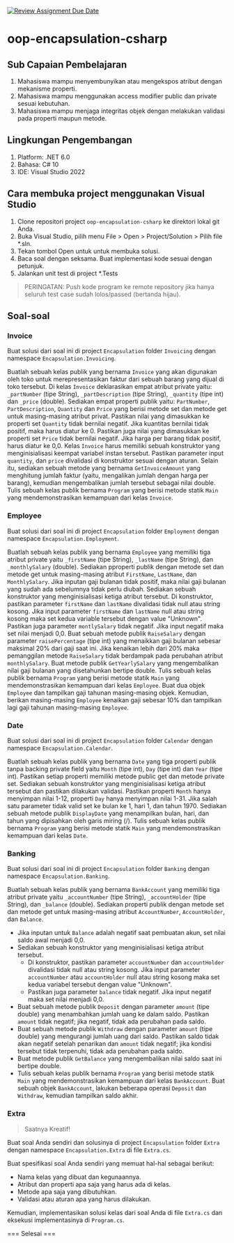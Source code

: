 [![Review Assignment Due Date](https://classroom.github.com/assets/deadline-readme-button-22041afd0340ce965d47ae6ef1cefeee28c7c493a6346c4f15d667ab976d596c.svg)](https://classroom.github.com/a/yidE2mOV)
# oop-encapsulation-csharp

## Sub Capaian Pembelajaran

1. Mahasiswa mampu menyembunyikan atau mengekspos atribut dengan mekanisme properti.
2. Mahasiswa mampu menggunakan access modifier public dan private sesuai kebutuhan. 
3. Mahasiswa mampu menjaga integritas objek dengan melakukan validasi pada properti maupun metode.

## Lingkungan Pengembangan

1. Platform: .NET 6.0
2. Bahasa: C# 10
3. IDE: Visual Studio 2022

## Cara membuka project menggunakan Visual Studio

1. Clone repositori project `oop-encapsulation-csharp` ke direktori lokal git Anda.
2. Buka Visual Studio, pilih menu File > Open > Project/Solution > Pilih file *.sln.
3. Tekan tombol Open untuk  untuk membuka solusi.
4. Baca soal dengan seksama. Buat implementasi kode sesuai dengan petunjuk.
6. Jalankan unit test di project *.Tests

> PERINGATAN: Push kode program ke remote repository jika hanya seluruh test case sudah lolos/passed (bertanda hijau).

## Soal-soal

### Invoice

Buat solusi dari soal ini di project `Encapsulation` folder `Invoicing` dengan namespace `Encapsulation.Invoicing`.

Buatlah sebuah kelas publik yang bernama `Invoice` yang akan digunakan oleh toko untuk merepresentasikan faktur dari sebuah barang yang dijual di toko tersebut. Di kelas `Invoice` deklarasikan empat atribut private yaitu: `_partNumber` (tipe String), `_partDescription` (tipe String), `_quantity` (tipe int) dan `_price` (double). Sediakan empat properti publik yaitu: `PartNumber`, `PartDescription`, `Quantity` dan `Price` yang berisi metode set dan metode get untuk masing-masing atribut privat. Pastikan nilai yang dimasukkan ke properti set `Quantity` tidak bernilai negatif. Jika kuantitas bernilai tidak positif, maka harus diatur ke 0. Pastikan juga nilai yang dimasukkan ke properti set `Price` tidak bernilai negatif. Jika harga per barang tidak positif, harus diatur ke 0,0. Kelas `Invoice` harus memiliki sebuah konstruktor yang menginisialisasi keempat variabel instan tersebut. Pastikan parameter input `quantity`, dan `price` divalidasi di konstruktor sesuai dengan aturan. Selain itu, sediakan sebuah metode yang bernama `GetInvoiceAmount` yang menghitung jumlah faktur (yaitu, mengalikan jumlah dengan harga per barang), kemudian mengembalikan jumlah tersebut sebagai nilai double. Tulis sebuah kelas publik bernama `Program` yang berisi metode statik `Main` yang mendemonstrasikan kemampuan dari kelas `Invoice`.

### Employee

Buat solusi dari soal ini di project `Encapsulation` folder `Employment` dengan namespace `Encapsulation.Employment`.

Buatlah sebuah kelas publik yang bernama `Employee` yang memiliki tiga atribut private yaitu `_firstName` (tipe String), `_lastName` (tipe String), dan `_monthlySalary` (double). Sediakan pproperti publik dengan metode set dan metode get untuk masing-masing atribut `FirstName`, `LastName`, dan `MonthlySalary`. Jika inputan gaji bulanan tidak positif, maka nilai gaji bulanan yang sudah ada sebelumnya tidak perlu diubah. Sediakan sebuah konstruktor yang menginisialisasi ketiga atribut tersebut. Di konstruktor, pastikan parameter `firstName` dan `lastName` divalidasi tidak null atau string kosong. Jika input parameter `firstName` dan `lastName` null atau string kosong maka set kedua variable tersebut dengan value "Unknown". Pastikan juga parameter `montlySalary` tidak negatif. Jika input negatif maka set nilai menjadi 0,0. Buat sebuah metode publik `RaiseSalary` dengan parameter `raisePercentage` (tipe int) yang menaikkan gaji bulanan sebesar maksimal 20% dari gaji saat ini. Jika kenaikan lebih dari 20% maka pemanggilan metode `RaiseSalary` tidak berdampak pada perubahan atribut `monthlySalary`. Buat metode publik `GetYearlySalary` yang mengembalikan nilai gaji bulanan yang disetahunkan bertipe double. Tulis sebuah kelas publik bernama `Program` yang berisi metode statik `Main` yang mendemonstrasikan kemampuan dari kelas `Employee`. Buat dua objek `Employee` dan tampilkan gaji tahunan masing-masing objek. Kemudian, berikan masing-masing `Employee` kenaikan gaji sebesar 10% dan tampilkan lagi gaji tahunan masing-masing `Employee`.

### Date

Buat solusi dari soal ini di project `Encapsulation` folder `Calendar` dengan namespace `Encapsulation.Calendar`.

Buatlah sebuah kelas publik yang bernama `Date` yang tiga properti publik tanpa backing private field yaitu `Month` (tipe int), `Day` (tipe int) dan `Year` (tipe int). Pastikan setiap properti memiliki metode public get dan metode private set. Sediakan sebuah konstruktor yang menginisialisasi ketiga atribut tersebut dan pastikan dilakukan validasi. Pastikan properti `Month` hanya menyimpan nilai 1-12, properti `Day` hanya menyimpan nilai 1-31. Jika salah satu parameter tidak valid set ke bulan ke 1, hari 1, dan tahun 1970. Sediakan sebuah metode publik `DisplayDate` yang menampilkan bulan, hari, dan tahun yang dipisahkan oleh garis miring (/). Tulis sebuah kelas publik bernama `Program` yang berisi metode statik `Main` yang mendemonstrasikan kemampuan dari kelas `Date`.

### Banking

Buat solusi dari soal ini di project `Encapsulation` folder `Banking` dengan namespace `Encapsulation.Banking`.

Buatlah sebuah kelas publik yang bernama `BankAccount` yang memiliki tiga atribut private yaitu `_accountNumber` (tipe String), `_accountHolder` (tipe String), dan `_balance` (double). Sediakan properti publik dengan metode set dan metode get untuk masing-masing atribut `AccountNumber`, `AccountHolder`, dan `Balance`. 

- Jika inputan untuk `Balance` adalah negatif saat pembuatan akun, set nilai saldo awal menjadi 0,0.
- Sediakan sebuah konstruktor yang menginisialisasi ketiga atribut tersebut.
  - Di konstruktor, pastikan parameter `accountNumber` dan `accountHolder` divalidasi tidak null atau string kosong. Jika input parameter `accountNumber` atau `accountHolder` null atau string kosong maka set kedua variabel tersebut dengan value "Unknown".
  - Pastikan juga parameter `balance` tidak negatif. Jika input negatif maka set nilai menjadi 0,0.
- Buat sebuah metode publik `Deposit` dengan parameter `amount` (tipe double) yang menambahkan jumlah uang ke dalam saldo. Pastikan `amount` tidak negatif; jika negatif, tidak ada perubahan pada saldo.
- Buat sebuah metode publik `Withdraw` dengan parameter `amount` (tipe double) yang mengurangi jumlah uang dari saldo. Pastikan saldo tidak akan negatif setelah penarikan dan `amount` tidak negatif; jika kondisi tersebut tidak terpenuhi, tidak ada perubahan pada saldo.
- Buat metode publik `GetBalance` yang mengembalikan nilai saldo saat ini bertipe double.
- Tulis sebuah kelas publik bernama `Program` yang berisi metode statik `Main` yang mendemonstrasikan kemampuan dari kelas `BankAccount`. Buat sebuah objek `BankAccount`, lakukan beberapa operasi `Deposit` dan `Withdraw`, kemudian tampilkan saldo akhir.

### Extra

> Saatnya Kreatif!

Buat soal Anda sendiri dan solusinya di project `Encapsulation` folder `Extra` dengan namespace `Encapsulation.Extra` di file `Extra.cs`.

Buat spesifikasi soal Anda sendiri yang memuat hal-hal sebagai berikut:

- Nama kelas yang dibuat dan kegunaannya.
- Atribut dan properti apa saja yang harus ada di kelas.
- Metode apa saja yang dibutuhkan.
- Validasi atau aturan apa yang harus dilakukan.

Kemudian, implementasikan solusi kelas dari soal Anda di file `Extra.cs` dan eksekusi implementasinya di `Program.cs`.

=== Selesai ===


